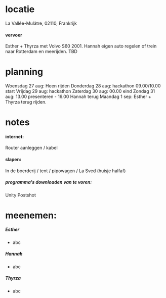 # locatie
La Vallée-Mulâtre, 02110, Frankrijk
#### vervoer
Esther + Thyrza met Volvo S60 2001.
Hannah eigen auto regelen of trein naar Rotterdam en meerijden. TBD

# planning
Woensdag 27 aug: Heen rijden
Donderdag 28 aug: hackathon 09.00/10.00 start
Vrijdag 29 aug: hackathon
Zaterdag 30 aug: 00.00 eind
Zondag 31 aug: 13.00 presenteren - 16.00 Hannah terug
Maandag 1 sep: Esther + Thyrza terug rijden.

# notes
#### internet: 
Router aanleggen / kabel

#### slapen: 
In de boerderij / tent / pipowagen / La Sved (huisje halfaf)

##### programma's downloaden van te voren:
Unity
Postshot
# meenemen:
##### Esther
- abc

##### Hannah
- abc


##### Thyrza
- abc


